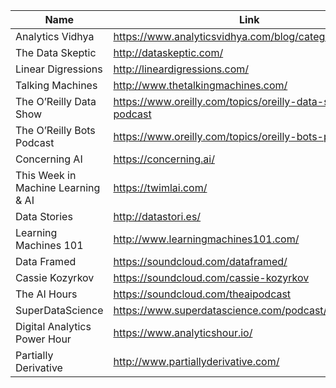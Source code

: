 Name | Link
------------ | ------------- 
Analytics Vidhya |https://www.analyticsvidhya.com/blog/category/podcast/
The Data Skeptic | http://dataskeptic.com/
Linear Digressions | http://lineardigressions.com/
Talking Machines | http://www.thetalkingmachines.com/
The O’Reilly Data Show | https://www.oreilly.com/topics/oreilly-data-show-podcast
The O’Reilly Bots Podcast | https://www.oreilly.com/topics/oreilly-bots-podcast
Concerning AI | https://concerning.ai/
This Week in Machine Learning & AI | https://twimlai.com/
Data Stories | http://datastori.es/
Learning Machines 101 | http://www.learningmachines101.com/
Data Framed | https://soundcloud.com/dataframed/
Cassie Kozyrkov | https://soundcloud.com/cassie-kozyrkov
The AI Hours | https://soundcloud.com/theaipodcast
SuperDataScience | https://www.superdatascience.com/podcast/
Digital Analytics Power Hour | https://www.analyticshour.io/
Partially Derivative | http://www.partiallyderivative.com/
